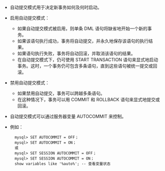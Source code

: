 * 自动提交模式用于决定新事务如何及何时启动。

* 启用自动提交模式：

    * 如果自动提交模式被启用，则单条 DML 语句将缺省地开始一个新的事务。
    * 如果该语句执行成功，事务将自动提交，并永久地保存该语句的执行结果。
    * 如果语句执行失败，事务将自动回滚，并取消该语句的结果。
    * 在自动提交模式下，仍可使用 START TRANSACTION 语句来显式地启动事务。这时，一个事务仍可包含多条语句，直到这些语句被统一提交或回滚。

* 禁用自动提交模式：

    * 如果禁用自动提交，事务可以跨越多条语句。
    * 在这种情况下，事务可以用 COMMIT 和 ROLLBACK 语句来显式地提交或回滚。

* 自动提交模式可以通过服务器变量 AUTOCOMMIT 来控制。

* 例如：

        mysql> SET AUTOCOMMIT = OFF；
        mysql> SET AUTOCOMMIT = ON；
        或
        mysql> SET SESSION AUTOCOMMIT = OFF；
        mysql> SET SESSION AUTOCOMMIT = ON；
        show variables like '%auto%'; -- 查看变量状态


